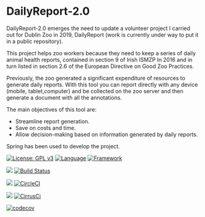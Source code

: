 # DailyReport-2.0

DailyReport-2.0 emerges the need to update a volunteer project I carried out for Dublin Zoo in 2019, DailyReport  (work is currently under way to put it in a public repository).

This project helps zoo workers because they need to keep a series of daily animal health reports, contained in section 9 of Irish ISMZP In 2016 and in turn listed in section 2.6 of the European Directive on Good Zoo Practices.

Previously, the zoo generated a significant expenditure of resources to generate daily reports. With this tool you can report directly with any device (mobile, tablet,computer) and be collected on the zoo server and then generate a document with all the annotations.

The main objectives of this tool are:

* Streamline report generation.
* Save on costs and time.
* Allow decision-making based on information generated by daily reports.

Spring has been used to develop the project.



[![License: GPL v3](https://img.shields.io/badge/License-GPLv3-blue.svg)](https://www.gnu.org/licenses/gpl-3.0) [![Language](https://img.shields.io/badge/Language-Java-fd6a02.svg)](https://www.java.com/) [![Framework](https://img.shields.io/badge/Framework-Spring-brightgreen.svg)](https://spring.io/)


![](https://img.shields.io/badge/TravisCI-informational.svg) [![Build Status](https://travis-ci.com/Guillergood/DailyReport-2.0.svg?branch=main)](https://travis-ci.com/Guillergood/DailyReport-2.0) 

![](https://img.shields.io/badge/CircleCI-informational.svg) [![CircleCI](https://circleci.com/gh/Guillergood/DailyReport-2.0.svg?style=svg)](https://app.circleci.com/pipelines/github/Guillergood/DailyReport-2.0) 

![](https://img.shields.io/badge/CirrusCI-informational.svg) [![CirrusCi](https://api.cirrus-ci.com/github/Guillergood/DailyReport-2.0.svg)](https://cirrus-ci.com/github/Guillergood/DailyReport-2.0) 


[![codecov](https://codecov.io/gh/Guillergood/DailyReport-2.0/branch/main/graph/badge.svg?token=JGS05GXYWV)](https://codecov.io/gh/Guillergood/DailyReport-2.0)
